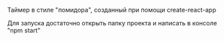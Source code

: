 Таймер в стиле "помидора", созданный при помощи create-react-app

Для запуска достаточно открыть папку проекта и написать в консоле "npm start"
